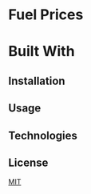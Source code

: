 # Fuel Prices

# Built With

## Installation

## Usage

## Technologies

## License
[MIT](https://choosealicense.com/licenses/mit/)